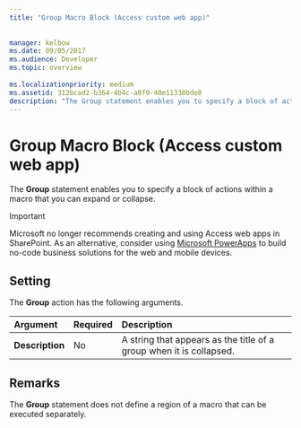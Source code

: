 ```yaml
---
title: "Group Macro Block (Access custom web app)"
 
 
manager: kelbow
ms.date: 09/05/2017
ms.audience: Developer
ms.topic: overview
  
ms.localizationpriority: medium
ms.assetid: 312bcad2-b364-4b4c-a8f9-40e11330bde0
description: "The Group statement enables you to specify a block of actions within a macro that you can expand or collapse."
---
```


# Group Macro Block (Access custom web app)

The **Group** statement enables you to specify a block of actions within a macro that you can expand or collapse. 
  
> [!IMPORTANT]
> Microsoft no longer recommends creating and using Access web apps in SharePoint. As an alternative, consider using [Microsoft PowerApps](https://powerapps.microsoft.com/en-us/) to build no-code business solutions for the web and mobile devices. 
  
## Setting

The **Group** action has the following arguments. 
  
|**Argument**|**Required**|**Description**|
|:-----|:-----|:-----|
|**Description** <br/> |No  <br/> |A string that appears as the title of a group when it is collapsed.  <br/> |
   
## Remarks

The **Group** statement does not define a region of a macro that can be executed separately. 
  

